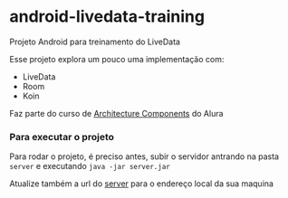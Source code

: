 # android-livedata-training
Projeto Android para treinamento do LiveData

Esse projeto explora um pouco uma implementação com:
* LiveData
* Room
* Koin

Faz parte do curso de [Architecture Components](https://cursos.alura.com.br/course/android-archtecture-components) do Alura

### Para executar o projeto

Para rodar o projeto, é preciso antes, subir o servidor antrando na pasta `server` e executando
`java -jar server.jar`

Atualize também a url do [server](https://github.com/brunonmelo/android-livedata-training/blob/master/app/src/main/java/br/com/alura/technews/constants/AppConstants.kt) para o endereço local da sua maquina
